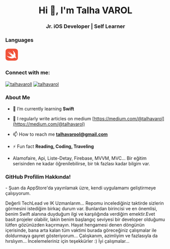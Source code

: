 <h1 align="center">Hi 👋, I'm Talha VAROL</h1>
<h3 align="center">Jr. iOS Developer | Self Learner</h3>


<h3 align="left">Languages</h3>
<p align="left"><a href="https://developer.apple.com/swift/" target="_blank" rel="noreferrer"> <img src="https://raw.githubusercontent.com/devicons/devicon/master/icons/swift/swift-original.svg" alt="swift" width="40" height="40"/> </a> </p>

<h3 align="left">Connect with me:</h3>
<p align="left">
<a href="https://twitter.com/talhavaroll" target="blank"><img align="center" src="https://raw.githubusercontent.com/rahuldkjain/github-profile-readme-generator/master/src/images/icons/Social/twitter.svg" alt="talhavaroll" height="30" width="40" /></a>
<a href="https://linkedin.com/in/talhavarol" target="blank"><img align="center" src="https://raw.githubusercontent.com/rahuldkjain/github-profile-readme-generator/master/src/images/icons/Social/linked-in-alt.svg" alt="talhavarol" height="30" width="40" /></a>


<h3 align="left">About Me</h3>

- 🌱 I’m currently learning **Swift**

- 📝 I regularly write articles on medium [https://medium.com/@talhavarol](https://medium.com/@talhavarol)

- 📫 How to reach me **talhavarool@gmail.com**

- ⚡ Fun fact **Reading, Coding, Traveling**

- Alamofaire, Api, Liste-Detay, Firebase, MVVM, MVC... Bir eğitim serisinden ne kadar öğrenilebilirse, bir tık fazlası kadar bilgim var.

<h3 align="left">GitHub Profilim Hakkında!</h3>
- Şuan da AppStore'da yayınlamak üzre, kendi uygulamamı geliştirmeye çalışıyorum.

<p>Değerli TechLead ve IK Uzmanlarım... Repomu incelediğiniz taktirde sizlerin görmesini istediğim birkaç durum var. Bunlardan birincisi ve en önemlisi, benim Swift alanına duyduğum ilgi ve karşılığında verdiğim emektir.Evet basit projeler olabilir, lakin benim başlangıç seviyesi bir developer olduğumu lütfen gözünüzden kaçırmayın. Hayat hengamesi denen döngünün içerisinde, bana arta kalan tüm vaktimi burada göreceğiniz çalışmalar ile doldurmaya gayret gösteriyorum... Çalışkanım, azimliyim ve fazlasıyla da hırslıyım... İncelemeleriniz için teşekkürler :) İyi çalışmalar... <p>



